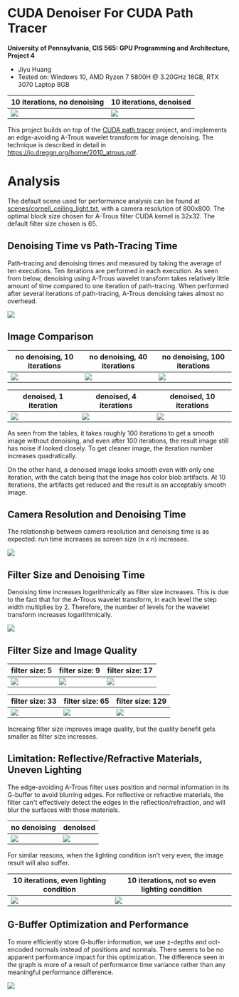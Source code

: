 CUDA Denoiser For CUDA Path Tracer
================

**University of Pennsylvania, CIS 565: GPU Programming and Architecture, Project 4**

* Jiyu Huang
* Tested on: Windows 10, AMD Ryzen 7 5800H @ 3.20GHz 16GB, RTX 3070 Laptop 8GB

| 10 iterations, no denoising | 10 iterations, denoised |
| --------------------------- | ----------------------- |
| ![](img/no-denoise.png)     | ![](img/denoised.png)   |

This project builds on top of the [CUDA path tracer](https://github.com/JiyuHuang/Project3-CUDA-Path-Tracer) project, and implements an edge-avoiding A-Trous wavelet transform for image denoising. The technique is described in detail in https://jo.dreggn.org/home/2010_atrous.pdf.

# Analysis

The default scene used for performance analysis can be found at [scenes/cornell_ceiling_light.txt](scenes/cornell_ceiling_light.txt), with a camera resolution of 800x800. The optimal block size chosen for A-Trous filter CUDA kernel is 32x32. The default filter size chosen is 65.

## Denoising Time vs Path-Tracing Time

Path-tracing and denoising times and measured by taking the average of ten executions. Ten iterations are performed in each execution. As seen from below, denoising using A-Trous wavelet transform takes relatively little amount of time compared to one iteration of path-tracing. When performed after several iterations of path-tracing, A-Trous denoising takes almost no overhead.

![](img/chart-pathtrace-denoise.png)

## Image Comparison

| no denoising, 10 iterations | no denoising, 40 iterations | no denoising, 100 iterations |
| ----------------------- | ---------------------------- | ----------------------------- |
| ![](img/no-denoise.png)   | ![](img/cornell-40samp.png) |![](img/cornell-100samp.png)  |

| denoised, 1 iteration | denoised, 4 iterations | denoised, 10 iterations |
| ----------------------- | ---------------------------- | ----------------------------- |
| ![](img/denoised-1samp.png) | ![](img/denoised-4samp.png) |![](img/denoised.png)  |

As seen from the tables, it takes roughly 100 iterations to get a smooth image without denoising, and even after 100 iterations, the result image still has noise if looked closely. To get cleaner image, the iteration number increases quadratically.

On the other hand, a denoised image looks smooth even with only one iteration, with the catch being that the image has color blob artifacts. At 10 iterations, the artifacts get reduced and the result is an acceptably smooth image.

## Camera Resolution and Denoising Time

The relationship between camera resolution and denoising time is as expected: run time increases as screen size (n x n) increases.

![](img/chart-resolution.png)

## Filter Size and Denoising Time

Denoising time increases logarithmically as filter size increases. This is due to the fact that for the A-Trous wavelet transform, in each level the step width multiplies by 2. Therefore, the number of levels for the wavelet transform increases logarithmically.

![](img/chart-filtersize.png)

## Filter Size and Image Quality

| filter size: 5           | filter size: 9            | filter size: 17            |
| ------------------------ | ------------------------- | -------------------------- |
|![](img/filtersize-5.png) | ![](img/filtersize-9.png) | ![](img/filtersize-17.png) |

| filter size: 33            | filter size: 65       | filter size: 129            |
| -------------------------- | --------------------- | --------------------------- |
| ![](img/filtersize-33.png) | ![](img/denoised.png) | ![](img/filtersize-129.png) |

Increaing filter size improves image quality, but the quality benefit gets smaller as filter size increases.

## Limitation: Reflective/Refractive Materials, Uneven Lighting

The edge-avoiding A-Trous filter uses position and normal information in its G-buffer to avoid blurring edges. For reflective or refractive materials, the filter can't effectively detect the edges in the reflection/refraction, and will blur the surfaces with those materials.

| no denoising | denoised |
| --------------------------- | ----------------------- |
| ![](img/sharp.png)     | ![](img/blur.png)   |

For similar reasons, when the lighting condition isn't very even, the image result will also suffer.

| 10 iterations, even lighting condition | 10 iterations, not so even lighting condition |
| ----------------------- | --------------- |
| ![](img/denoised.png) | ![](img/cornell-denoised.png) |

## G-Buffer Optimization and Performance

To more efficiently store G-buffer information, we use z-depths and oct-encoded normals instead of positions and normals. There seems to be no apparent performance impact for this optimization. The difference seen in the graph is more of a result of performance time variance rather than any meaningful performance difference.

![](img/chart-gbuffer.png)
